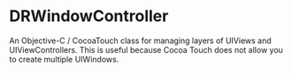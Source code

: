 DRWindowController
=========

An Objective-C / CocoaTouch class for managing layers of UIViews and UIViewControllers. This is useful because Cocoa Touch does not allow you to create multiple UIWindows. 
